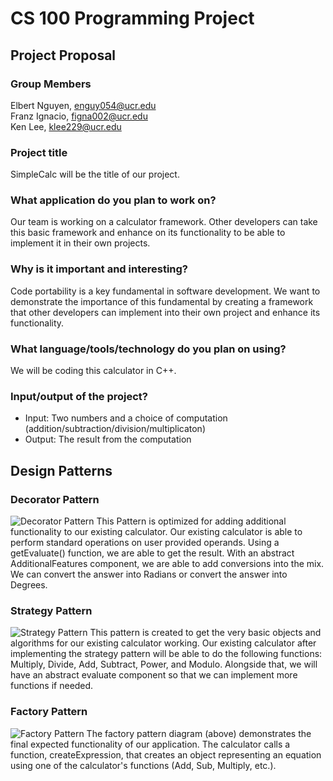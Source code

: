 # CS 100 Programming Project
## Project Proposal
### Group Members
Elbert Nguyen, enguy054@ucr.edu  
Franz Ignacio, figna002@ucr.edu  
Ken Lee, klee229@ucr.edu  
### Project title
SimpleCalc will be the title of our project.
### What application do you plan to work on?
Our team is working on a calculator framework. Other developers can take this basic framework and enhance on its functionality to be able to implement it in their own projects.
### Why is it important and interesting?
Code portability is a key fundamental in software development. We want to demonstrate the importance of this fundamental by creating a framework that other developers can implement into their own project and enhance its functionality. 
### What language/tools/technology do you plan on using?
We will be coding this calculator in C++.
### Input/output of the project?
- Input: Two numbers and a choice of computation (addition/subtraction/division/multiplicaton)
- Output: The result from the computation
## Design Patterns
### Decorator Pattern
![Decorator Pattern](https://github.com/cs100/final-project-elbert-ken-franz/blob/master/class_diagrams/DecoratorPatternFinalProject.jpg)
This Pattern is optimized for adding additional functionality to our existing calculator. 
Our existing calculator is able to perform standard operations on user provided operands. 
Using a getEvaluate() function, we are able to get the result. 
With an abstract AdditionalFeatures component, we are able to add conversions into the mix. 
We can convert the answer into Radians or convert the answer into Degrees.
### Strategy Pattern
![Strategy Pattern](https://github.com/cs100/final-project-elbert-ken-franz/blob/master/class_diagrams/StrategyPatternFinalProject.jpg)
This pattern is created to get the very basic objects and algorithms for our existing calculator working.
Our existing calculator after implementing the strategy pattern will be able to do the following functions:
Multiply, Divide, Add, Subtract, Power, and Modulo. 
Alongside that, we will have an abstract evaluate component so that we can implement more functions if needed.
### Factory Pattern
![Factory Pattern](https://github.com/cs100/final-project-elbert-ken-franz/blob/master/class_diagrams/Factory-Pattern-UML.jpg)
The factory pattern diagram (above) demonstrates the final expected functionality of our application. The calculator calls a function, createExpression, that creates an object representing an equation using one of the calculator's functions (Add, Sub, Multiply, etc.).
